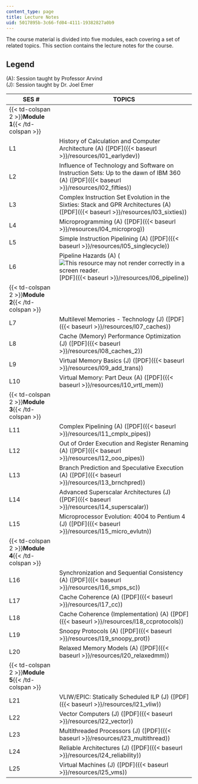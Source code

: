```yaml
---
content_type: page
title: Lecture Notes
uid: 5017895b-3c66-fd04-4111-19382827a0b9
---
```


The course material is divided into five modules, each covering a set of related topics. This section contains the lecture notes for the course.

Legend
------

(A): Session taught by Professor Arvind  
(J): Session taught by Dr. Joel Emer

| SES # | TOPICS |
| --- | --- |
| {{< td-colspan 2 >}}**Module 1**{{< /td-colspan >}} ||
| L1 | History of Calculation and Computer Architecture (A) ([PDF]({{< baseurl >}}/resources/l01_earlydev)) |
| L2 | Influence of Technology and Software on Instruction Sets: Up to the dawn of IBM 360 (A) ([PDF]({{< baseurl >}}/resources/l02_fifties)) |
| L3 | Complex Instruction Set Evolution in the Sixties: Stack and GPR Architectures (A) ([PDF]({{< baseurl >}}/resources/l03_sixties)) |
| L4 | Microprogramming (A) ([PDF]({{< baseurl >}}/resources/l04_microprog)) |
| L5 | Simple Instruction Pipelining (A) ([PDF]({{< baseurl >}}/resources/l05_singlecycle)) |
| L6 | Pipeline Hazards (A) (![This resource may not render correctly in a screen reader.](/images/inacessible.gif)[PDF]({{< baseurl >}}/resources/l06_pipeline)) |
| {{< td-colspan 2 >}}**Module 2**{{< /td-colspan >}} ||
| L7 | Multilevel Memories - Technology (J) ([PDF]({{< baseurl >}}/resources/l07_caches)) |
| L8 | Cache (Memory) Performance Optimization (J) ([PDF]({{< baseurl >}}/resources/l08_caches_2)) |
| L9 | Virtual Memory Basics (J) ([PDF]({{< baseurl >}}/resources/l09_add_trans)) |
| L10 | Virtual Memory: Part Deux (A) ([PDF]({{< baseurl >}}/resources/l10_vrtl_mem)) |
| {{< td-colspan 2 >}}**Module 3**{{< /td-colspan >}} ||
| L11 | Complex Pipelining (A) ([PDF]({{< baseurl >}}/resources/l11_cmplx_pipes)) |
| L12 | Out of Order Execution and Register Renaming (A) ([PDF]({{< baseurl >}}/resources/l12_ooo_pipes)) |
| L13 | Branch Prediction and Speculative Execution (A) ([PDF]({{< baseurl >}}/resources/l13_brnchpred)) |
| L14 | Advanced Superscalar Architectures (J) ([PDF]({{< baseurl >}}/resources/l14_superscalar)) |
| L15 | Microprocessor Evolution: 4004 to Pentium 4 (J) ([PDF]({{< baseurl >}}/resources/l15_micro_evlutn)) |
| {{< td-colspan 2 >}}**Module 4**{{< /td-colspan >}} ||
| L16 | Synchronization and Sequential Consistency (A) ([PDF]({{< baseurl >}}/resources/l16_smps_sc)) |
| L17 | Cache Coherence (A) ([PDF]({{< baseurl >}}/resources/l17_cc)) |
| L18 | Cache Coherence (Implementation) (A) ([PDF]({{< baseurl >}}/resources/l18_ccprotocols)) |
| L19 | Snoopy Protocols (A) ([PDF]({{< baseurl >}}/resources/l19_snoopy_prot)) |
| L20 | Relaxed Memory Models (A) ([PDF]({{< baseurl >}}/resources/l20_relaxedmm)) |
| {{< td-colspan 2 >}}**Module 5**{{< /td-colspan >}} ||
| L21 | VLIW/EPIC: Statically Scheduled ILP (J) ([PDF]({{< baseurl >}}/resources/l21_vliw)) |
| L22 | Vector Computers (J) ([PDF]({{< baseurl >}}/resources/l22_vector)) |
| L23 | Multithreaded Processors (J) ([PDF]({{< baseurl >}}/resources/l23_multithread)) |
| L24 | Reliable Architectures (J) ([PDF]({{< baseurl >}}/resources/l24_reliability)) |
| L25 | Virtual Machines (J) ([PDF]({{< baseurl >}}/resources/l25_vms))